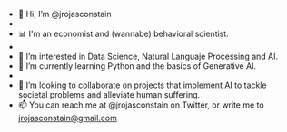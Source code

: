 - 👋 Hi, I’m @jrojasconstain
- 
- 📊 I'm an economist and (wannabe) behavioral scientist. 
- 
- 👀 I’m interested in Data Science, Natural Languaje Processing and AI.
- 🌱 I’m currently learning Python and the basics of Generative AI.
- 
- 💞️ I’m looking to collaborate on projects that implement AI to tackle societal problems and alleviate human suffering.
- 📫 You can reach me at @jrojasconstain on Twitter, or write me to jrojasconstain@gmail.com
